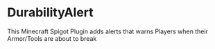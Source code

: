# DurabilityAlert
This Minecraft Spigot Plugin adds alerts that warns Players when their Armor/Tools are about to break
